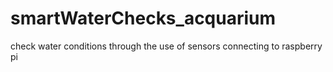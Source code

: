 # smartWaterChecks_acquarium
check water conditions through the use of sensors connecting to raspberry pi
